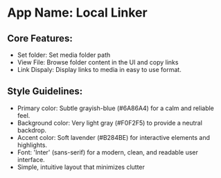 # **App Name**: Local Linker

## Core Features:

- Set folder: Set media folder path
- View File: Browse folder content in the UI and copy links
- Link Dispaly: Display links to media in easy to use format.

## Style Guidelines:

- Primary color: Subtle grayish-blue (#6A86A4) for a calm and reliable feel.
- Background color: Very light gray (#F0F2F5) to provide a neutral backdrop.
- Accent color: Soft lavender (#B284BE) for interactive elements and highlights.
- Font: 'Inter' (sans-serif) for a modern, clean, and readable user interface.
- Simple, intuitive layout that minimizes clutter